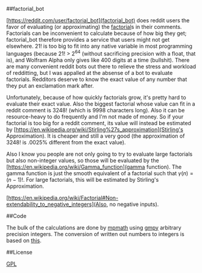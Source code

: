 ##factorial_bot

[https://reddit.com/user/factorial_bot](factorial_bot) does reddit users the favor of evaluating (or approximating) the [factorial](https://en.wikipedia.org/wiki/Factorial)s in their comments. Factorials can be inconvenient to calculate because of how big they get; factorial_bot therefore provides a service that users might not get elsewhere. 21! is too big to fit into any native variable in most programming languages (because 21! > 2<sup>64</sup> (without sacrificing precision with a float, that is), and Wolfram Alpha only gives like 400 digits at a time (bullshit). There are many convenient reddit bots out there to relieve the stress and workload of redditting, but I was appalled at the absense of a bot to evaluate factorials. Redditors deserve to know the exact value of any number that they put an exclamation mark after.

Unfortunately, because of how quickly factorials grow, it's pretty hard to evaluate their exact value. Also the biggest factorial whose value can fit in a reddit comment is 3248! (which is 9998 characters long). Also it can be resource-heavy to do frequently and I'm not made of money. So if your factorial is too big for a reddit comment, its value will instead be estimated by [https://en.wikipedia.org/wiki/Stirling%27s_approximation](Stirling's Approximation). It is cheaper and still a very good (the approximation of 3248! is .0025% different from the exact value). 

Also I know you people are not only going to try to evaluate large factorials but also non-integer values, so those will be evaluated by the [https://en.wikipedia.org/wiki/Gamma_function](gamma function). The gamma function is just the smooth equivalent of a factorial such that $\gamma(n)=(n-1)!$. For large factorials, this will be estimated by Stirling's Approximation.

[https://en.wikipedia.org/wiki/Factorial#Non-extendability_to_negative_integers](Also, no negative inputs).

##Code

The bulk of the calculations are done by [mpmath](http://mpmath.org/ "BSD license") using [gmpy](https://github.com/aleaxit/gmpy "LGPL license") arbitrary precision integers. The conversion of written out numbers to integers is based on [this](https://github.com/ghewgill/text2num "MIT license"). 

##License

[GPL](/LICENSE)